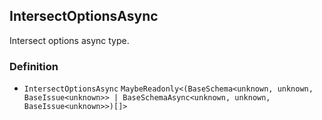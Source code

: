 IntersectOptionsAsync
---------------------

Intersect options async type.

### Definition

*   `IntersectOptionsAsync` `MaybeReadonly<(BaseSchema<unknown, unknown, BaseIssue<unknown>> | BaseSchemaAsync<unknown, unknown, BaseIssue<unknown>>)[]>`